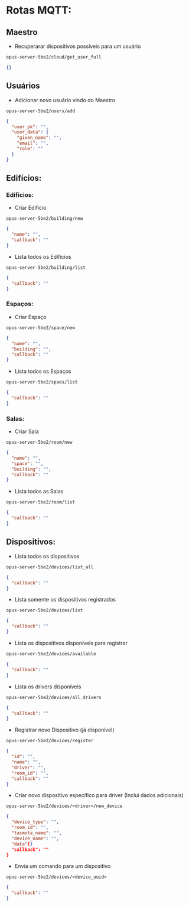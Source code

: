 # Rotas MQTT:

## Maestro

* Recuperarar dispositivos possíveis para um usuário

```opus-server-5be2/cloud/get_user_full```
```json
{}
```

## Usuários

* Adicionar novo usuário vindo do Maestro

```opus-server-5be2/users/add```
```json
{
  "user_pk": "",
  "user_data": {
    "given_name": "",
    "email": "",
    "role": ""
  }
}
```

## Edifícios:

### Edifícios:
* Criar Edifício

```opus-server-5be2/building/new```
```json
{
  "name": "",
  "callback": ""
}
```

* Lista todos os Edifícios

```opus-server-5be2/building/list```
```json
{
  "callback": ""
}
```

### Espaços:
* Criar Espaço

```opus-server-5be2/space/new```
```json
{
  "name": "",
  "building": "",
  "callback": ""
}
```

* Lista todos os Espaços

```opus-server-5be2/spaes/list```
```json
{
  "callback": ""
}
```

### Salas:
* Criar Sala

```opus-server-5be2/room/new```
```json
{
  "name": "",
  "space": "",
  "building": "",
  "callback": ""
}
```

* Lista todos as Salas

```opus-server-5be2/room/list```
```json
{
  "callback": ""
}
```

## Dispositivos: 

* Lista todos os dispositivos

```opus-server-5be2/devices/list_all```
```json
{
  "callback": ""
}
```

* Lista somente os dispositivos registrados

```opus-server-5be2/devices/list```
```json
{
  "callback": ""
}
```

* Lista os dispositivos disponíveis para registrar

```opus-server-5be2/devices/available```
```json
{
  "callback": ""
}
```

* Lista os drivers disponíveis

```opus-server-5be2/devices/all_drivers```
```json
{
  "callback": ""
}
```

* Registrar novo Dispositivo (já disponível)

```opus-server-5be2/devices/register```
```json
{
  "id": "",
  "name": "",
  "driver": "",
  "room_id": "",
  "callback": ""
}
```

* Criar novo dispositivo específico para driver (Inclui dados adicionais)

```opus-server-5be2/devices/<driver>/new_device```
```json
{
  "device_type": "",
  "room_id": "",
  "tasmota_name": "",
  "device_name": "",
  "data"{}
  "callback": ""
}
```

* Envia um comando para um dispositivo

```opus-server-5be2/devices/<device_uuid>```
```json
{
  "callback": ""
}
```